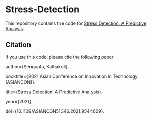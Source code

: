# Stress-Detection
This repository contains the code for [Stress Detection: A Predictive Analysis](https://ieeexplore.ieee.org/document/9544609).

## Citation
If you use this code, please cite the following paper:

author={Sengupta, Kathakoli}.

booktitle={2021 Asian Conference on Innovation in Technology (ASIANCON)}.

title={Stress Detection: A Predictive Analysis}.

year={2021}.

doi={10.1109/ASIANCON51346.2021.9544609}.

